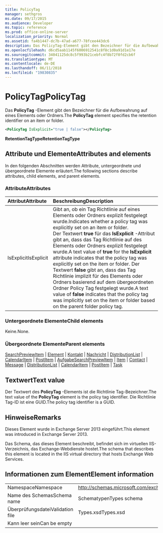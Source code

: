 ```yaml
---
title: PolicyTag
manager: sethgros
ms.date: 09/17/2015
ms.audience: Developer
ms.topic: reference
ms.prod: office-online-server
localization_priority: Normal
ms.assetid: fa4b1447-dc7b-47ad-a677-78fcee443dc6
description: Das PolicyTag-Element gibt den Bezeichner für die Aufbewahrung auf eines Elements oder Ordners.
ms.openlocfilehash: d6cd5aab1145f6006912541c8f8c1d0a91d1e17e
ms.sourcegitcommit: 34041125dc8c5f993b21cebfc4f8b72f0fd2cb6f
ms.translationtype: MT
ms.contentlocale: de-DE
ms.lasthandoff: 06/11/2018
ms.locfileid: "19830835"
---
```

# <a name="policytag"></a><span data-ttu-id="8d06b-103">PolicyTag</span><span class="sxs-lookup"><span data-stu-id="8d06b-103">PolicyTag</span></span>

<span data-ttu-id="8d06b-104">Das **PolicyTag** -Element gibt den Bezeichner für die Aufbewahrung auf eines Elements oder Ordners.</span><span class="sxs-lookup"><span data-stu-id="8d06b-104">The **PolicyTag** element specifies the retention identifier on an item or folder.</span></span> 
  
```xml
<PolicyTag IsExplicit="true | false"></PolicyTag>
```

 <span data-ttu-id="8d06b-105">**RetentionTagType**</span><span class="sxs-lookup"><span data-stu-id="8d06b-105">**RetentionTagType**</span></span>
## <a name="attributes-and-elements"></a><span data-ttu-id="8d06b-106">Attribute und Elemente</span><span class="sxs-lookup"><span data-stu-id="8d06b-106">Attributes and elements</span></span>

<span data-ttu-id="8d06b-107">In den folgenden Abschnitten werden Attribute, untergeordnete und übergeordnete Elemente erläutert.</span><span class="sxs-lookup"><span data-stu-id="8d06b-107">The following sections describe attributes, child elements, and parent elements.</span></span>
  
### <a name="attributes"></a><span data-ttu-id="8d06b-108">Attribute</span><span class="sxs-lookup"><span data-stu-id="8d06b-108">Attributes</span></span>

|<span data-ttu-id="8d06b-109">**Attribut**</span><span class="sxs-lookup"><span data-stu-id="8d06b-109">**Attribute**</span></span>|<span data-ttu-id="8d06b-110">**Beschreibung**</span><span class="sxs-lookup"><span data-stu-id="8d06b-110">**Description**</span></span>|
|:-----|:-----|
|<span data-ttu-id="8d06b-111">IsExplicit</span><span class="sxs-lookup"><span data-stu-id="8d06b-111">IsExplicit</span></span>  <br/> |<span data-ttu-id="8d06b-112">Gibt an, ob ein Tag Richtlinie auf eines Elements oder Ordners explizit festgelegt wurde.</span><span class="sxs-lookup"><span data-stu-id="8d06b-112">Indicates whether a policy tag was explicitly set on an item or folder.</span></span>  <br/> <span data-ttu-id="8d06b-113">Der Textwert **true** für das **IsExplicit** -Attribut gibt an, dass das Tag Richtlinie auf des Elements oder Ordners explizit festgelegt wurde.</span><span class="sxs-lookup"><span data-stu-id="8d06b-113">A text value of **true** for the **IsExplicit** attribute indicates that the policy tag was explicitly set on the item or folder.</span></span> <span data-ttu-id="8d06b-114">Der Textwert **false** gibt an, dass das Tag Richtlinie implizit für des Elements oder Ordners basierend auf dem übergeordneten Ordner Policy Tag festgelegt wurde.</span><span class="sxs-lookup"><span data-stu-id="8d06b-114">A text value of **false** indicates that the policy tag was implicitly set on the item or folder based on the parent folder policy tag.</span></span>  <br/> |
   
### <a name="child-elements"></a><span data-ttu-id="8d06b-115">Untergeordnete Elemente</span><span class="sxs-lookup"><span data-stu-id="8d06b-115">Child elements</span></span>

<span data-ttu-id="8d06b-116">Keine.</span><span class="sxs-lookup"><span data-stu-id="8d06b-116">None.</span></span>
  
### <a name="parent-elements"></a><span data-ttu-id="8d06b-117">Übergeordnete Elemente</span><span class="sxs-lookup"><span data-stu-id="8d06b-117">Parent elements</span></span>

<span data-ttu-id="8d06b-118">[SearchPreviewItem](searchpreviewitem.md) | [Element](item.md) | [Kontakt](contact.md) | [Nachricht](message-ex15websvcsotherref.md) | [DistributionList](distributionlist.md) | [CalendarItem](calendaritem.md) | [PostItem](postitem.md) | [Aufgabe](task.md)</span><span class="sxs-lookup"><span data-stu-id="8d06b-118">[SearchPreviewItem](searchpreviewitem.md) | [Item](item.md) | [Contact](contact.md) | [Message](message-ex15websvcsotherref.md) | [DistributionList](distributionlist.md) | [CalendarItem](calendaritem.md) | [PostItem](postitem.md) | [Task](task.md)</span></span>
  
## <a name="text-value"></a><span data-ttu-id="8d06b-119">Textwert</span><span class="sxs-lookup"><span data-stu-id="8d06b-119">Text value</span></span>

<span data-ttu-id="8d06b-120">Der Textwert des **PolicyTag** -Elements ist die Richtlinie Tag-Bezeichner.</span><span class="sxs-lookup"><span data-stu-id="8d06b-120">The text value of the **PolicyTag** element is the policy tag identifier.</span></span> <span data-ttu-id="8d06b-121">Die Richtlinie Tag-ID ist eine GUID.</span><span class="sxs-lookup"><span data-stu-id="8d06b-121">The policy tag identifier is a GUID.</span></span> 
  
## <a name="remarks"></a><span data-ttu-id="8d06b-122">Hinweise</span><span class="sxs-lookup"><span data-stu-id="8d06b-122">Remarks</span></span>

<span data-ttu-id="8d06b-123">Dieses Element wurde in Exchange Server 2013 eingeführt.</span><span class="sxs-lookup"><span data-stu-id="8d06b-123">This element was introduced in Exchange Server 2013.</span></span>
  
<span data-ttu-id="8d06b-124">Das Schema, das dieses Element beschreibt, befindet sich im virtuellen IIS-Verzeichnis, das Exchange-Webdienste hostet.</span><span class="sxs-lookup"><span data-stu-id="8d06b-124">The schema that describes this element is located in the IIS virtual directory that hosts Exchange Web Services.</span></span>
  
## <a name="element-information"></a><span data-ttu-id="8d06b-125">Informationen zum Element</span><span class="sxs-lookup"><span data-stu-id="8d06b-125">Element information</span></span>

|||
|:-----|:-----|
|<span data-ttu-id="8d06b-126">Namespace</span><span class="sxs-lookup"><span data-stu-id="8d06b-126">Namespace</span></span>  <br/> |http://schemas.microsoft.com/exchange/services/2006/types  <br/> |
|<span data-ttu-id="8d06b-127">Name des Schemas</span><span class="sxs-lookup"><span data-stu-id="8d06b-127">Schema name</span></span>  <br/> |<span data-ttu-id="8d06b-128">Schematypen</span><span class="sxs-lookup"><span data-stu-id="8d06b-128">Types schema</span></span>  <br/> |
|<span data-ttu-id="8d06b-129">Überprüfungsdatei</span><span class="sxs-lookup"><span data-stu-id="8d06b-129">Validation file</span></span>  <br/> |<span data-ttu-id="8d06b-130">Types.xsd</span><span class="sxs-lookup"><span data-stu-id="8d06b-130">Types.xsd</span></span>  <br/> |
|<span data-ttu-id="8d06b-131">Kann leer sein</span><span class="sxs-lookup"><span data-stu-id="8d06b-131">Can be empty</span></span>  <br/> ||
   

